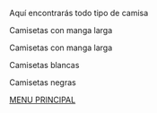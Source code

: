 
Aquí encontrarás todo tipo de camisa

Camisetas con manga larga


Camisetas con manga larga


Camisetas blancas


Camisetas negras


[MENU PRINCIPAL](./bazarcarmona.github.io) 
